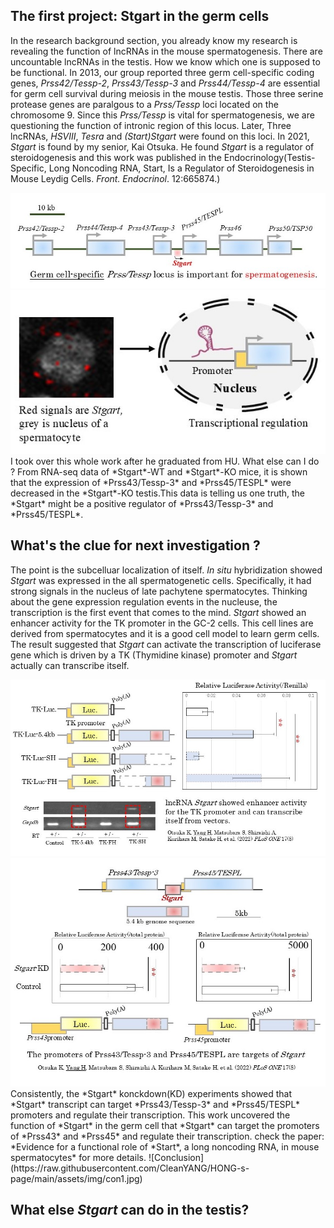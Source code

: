 ## The first project: Stgart in the germ cells
In the research background section, you already know my research is revealing the function of lncRNAs in the mouse spermatogenesis. 
There are uncountable lncRNAs in the testis. How we know which one is supposed to be functional. In 2013, our group reported three germ cell-specific coding genes, 
*Prss42/Tessp-2*, *Prss43/Tessp-3* and *Prss44/Tessp-4* are essential for germ cell survival during meiosis in the mouse testis. Those three serine protease genes are paralgous to a *Prss/Tessp* loci located on the chromosome 9. Since this *Prss/Tessp* is vital for spermatogenesis, we are questioning the function of intronic region of this locus. 
Later, Three lncRNAs, *HSVIII*, *Tesra* and *(Start)Stgart* were found on this loci. In 2021, *Stgart* is found by my senior, Kai Otsuka. He found *Stgart* is a regulator of steroidogenesis and this work was published in the Endocrinology(Testis-Specific, Long Noncoding RNA, Start, Is a Regulator of Steroidogenesis in Mouse Leydig Cells. *Front. Endocrinol*. 12:665874.)
<!-- Only include these images for this blog -->
<div class="side-by-side-images">
  <img src="https://raw.githubusercontent.com/CleanYANG/HONG-s-page/main/assets/img/locus.jpg" alt="Picture 1">
  <img src="https://raw.githubusercontent.com/CleanYANG/HONG-s-page/main/assets/img/H1.jpg" alt="Picture 2">
</div>
I took over this whole work after he graduated from HU. What else can I do ? 
From RNA-seq data of *Stgart*-WT and *Stgart*-KO mice, it is shown that the expression of *Prss43/Tessp-3* and *Prss45/TESPL* were decreased in the *Stgart*-KO testis.This data is telling us one truth, the *Stgart* might be a positive regulator of *Prss43/Tessp-3* and *Prss45/TESPL*.

## What's the clue for next investigation ?
The point is the subcelluar localization of itself. *In situ* hybridization showed *Stgart* was expressed in the all spermatogenetic cells. 
Specifically, it had strong signals in the nucleus of late pachytene spermatocytes. Thinking about the gene expression regulation events in the nucleuse, the transcription is the first event that comes to the mind. *Stgart* showed an enhancer activity for the TK promoter in the GC-2 cells. This cell lines are derived from spermatocytes and it is a good cell model to learn germ cells. The result suggested that *Stgart* can activate the transcription of luciferase gene which is driven by a TK (Thymidine kinase) promoter and *Stgart* actually can transcribe itself. 
<!-- Only include these images for this blog -->
<div class="side-by-side-images">
  <img src="https://raw.githubusercontent.com/CleanYANG/HONG-s-page/main/assets/img/TK.jpg" alt="Picture 1">
  <img src="https://raw.githubusercontent.com/CleanYANG/HONG-s-page/main/assets/img/prss.jpg" alt="Picture 2">
</div>
Consistently, the *Stgart* konckdown(KD) experiments showed that *Stgart* transcript can target *Prss43/Tessp-3* and *Prss45/TESPL* promoters and regulate their transcription. 
This work uncovered the function of *Stgart* in the germ cell that *Stgart* can target the promoters of *Prss43* and *Prss45*  and regulate their transcription. check the paper: *Evidence for a functional role of *Start*, a long noncoding RNA, in mouse spermatocytes* for more details.
![Conclusion](https://raw.githubusercontent.com/CleanYANG/HONG-s-page/main/assets/img/con1.jpg)

## What else *Stgart* can do in the testis? 